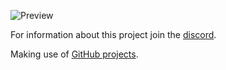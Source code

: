 ![Preview](https://i.gyazo.com/142e41a9da4fa9590325eeb8fe4cf6b3.png)

For information about this project join the [discord](https://discord.gg/6qVaeaN).

Making use of [GitHub projects](https://github.com/valkyrienyanko/Space-RPG-Game/projects/1).
